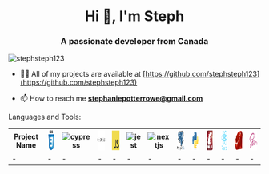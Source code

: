 <h1 align="center" >Hi 👋, I'm Steph</h1>
<h3 align="center">A passionate developer from Canada</h3>

<p align="left"> <img src="https://komarev.com/ghpvc/?username=stephsteph123&label=Profile%20views&color=0e75b6&style=flat" alt="stephsteph123" /> </p>

- 👨‍💻 All of my projects are available at [https://github.com/stephsteph123](https://github.com/stephsteph123)

- 📫 How to reach me **stephaniepotterrowe@gmail.com**
</p>

<p
<h3 align="left">Languages and Tools:</h3>
<table> 
  <tr>
    <th>Project Name</th>
    <th><img src="https://raw.githubusercontent.com/devicons/devicon/master/icons/css3/css3-original-wordmark.svg" alt="css3" width="40" height="40"/></th>
    <th><img src="https://raw.githubusercontent.com/simple-icons/simple-icons/6e46ec1fc23b60c8fd0d2f2ff46db82e16dbd75f/icons/cypress.svg" alt="cypress" width="40" height="40"/></th>
    <th><img src="https://raw.githubusercontent.com/devicons/devicon/master/icons/express/express-original-wordmark.svg" alt="express" width="40" height="40"/></th>
    <th><img src="https://raw.githubusercontent.com/devicons/devicon/master/icons/javascript/javascript-original.svg" alt="javascript" width="40" height="40"/></th>
    <th><img src="https://www.vectorlogo.zone/logos/jestjsio/jestjsio-icon.svg" alt="jest" width="40" height="40"/></th>
    <th><img src="https://cdn.worldvectorlogo.com/logos/nextjs-2.svg" alt="nextjs" width="40" height="40"/></th>
    <th><img src="https://raw.githubusercontent.com/devicons/devicon/master/icons/postgresql/postgresql-original-wordmark.svg" alt="postgresql" width="40" height="40"/></th>
    <th><img src="https://raw.githubusercontent.com/devicons/devicon/master/icons/python/python-original.svg" alt="python" width="40" height="40"/></th>
    <th><img src="https://raw.githubusercontent.com/devicons/devicon/master/icons/rails/rails-original-wordmark.svg" alt="rails" width="40" height="40"/></th>
    <th><img src="https://raw.githubusercontent.com/devicons/devicon/master/icons/react/react-original-wordmark.svg" alt="react" width="40" height="40"/></th>
    <th><img src="https://raw.githubusercontent.com/devicons/devicon/master/icons/ruby/ruby-original.svg" alt="ruby" width="40" height="40"/></th>
    <th><img src="https://raw.githubusercontent.com/devicons/devicon/master/icons/sass/sass-original.svg" alt="sass" width="40" height="40"/></th>
  </tr>
   <tr>
    <td> - </td>
    <td> - </td>
    <td> - </td>
    <td> - </td>
    <td> - </td>
    <td> - </td>
    <td> - </td>
    <td> - </td>
    <td> - </td>
    <td> - </td>
    <td> - </td>
    <td> - </td>
    <td> - </td>
  </tr>
</table>
</p>  

